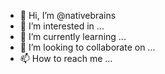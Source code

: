 - 👋 Hi, I’m @nativebrains
- 👀 I’m interested in ...
- 🌱 I’m currently learning ...
- 💞️ I’m looking to collaborate on ...
- 📫 How to reach me ...

<!---
nativebrains/nativebrains is a ✨ special ✨ repository because its `README.md` (this file) appears on your GitHub profile.
You can click the Preview link to take a look at your changes.
--->
